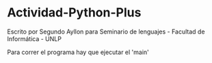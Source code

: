 # Actividad-Python-Plus
Escrito por Segundo Ayllon para Seminario de lenguajes - Facultad de Informática - UNLP

Para correr el programa hay que ejecutar el 'main'
